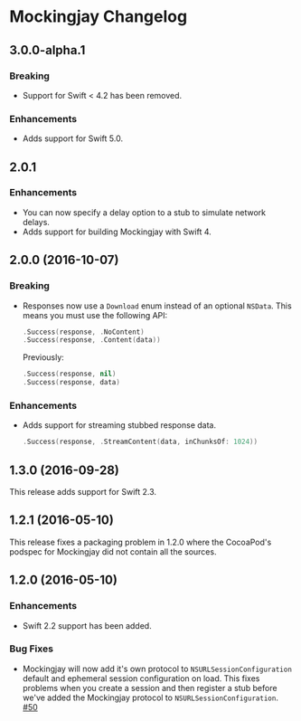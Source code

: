 # Mockingjay Changelog

## 3.0.0-alpha.1

### Breaking

- Support for Swift < 4.2 has been removed.

### Enhancements

- Adds support for Swift 5.0.

## 2.0.1

### Enhancements

- You can now specify a delay option to a stub to simulate network delays.
- Adds support for building Mockingjay with Swift 4.

## 2.0.0 (2016-10-07)

### Breaking

- Responses now use a `Download` enum instead of an optional `NSData`. This
    means you must use the following API:

    ```swift
    .Success(response, .NoContent)
    .Success(response, .Content(data))
    ```

    Previously:

    ```swift
    .Success(response, nil)
    .Success(response, data)
    ```

### Enhancements

- Adds support for streaming stubbed response data.

    ```swift
    .Success(response, .StreamContent(data, inChunksOf: 1024))
    ```

## 1.3.0 (2016-09-28)

This release adds support for Swift 2.3.


## 1.2.1 (2016-05-10)

This release fixes a packaging problem in 1.2.0 where the CocoaPod's podspec
for Mockingjay did not contain all the sources.


## 1.2.0 (2016-05-10)
### Enhancements

- Swift 2.2 support has been added.

### Bug Fixes

- Mockingjay will now add it's own protocol to `NSURLSessionConfiguration`
  default and ephemeral session configuration on load. This fixes problems when
  you create a session and then register a stub before we've added the
  Mockingjay protocol to `NSURLSessionConfiguration`.  
  [#50](https://github.com/kylef/Mockingjay/issues/50)

